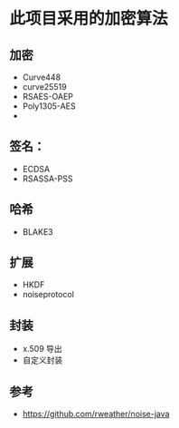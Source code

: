 # 此项目采用的加密算法

## 加密

- Curve448
- curve25519
- RSAES-OAEP
- Poly1305-AES
- 


## 签名：
- ECDSA
- RSASSA-PSS

## 哈希
- BLAKE3

## 扩展
- HKDF
- noiseprotocol

## 封装
- x.509 导出
- 自定义封装


## 参考

- https://github.com/rweather/noise-java
